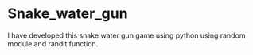 # Snake_water_gun
I have developed this snake water gun game using python using random module and randit function.
